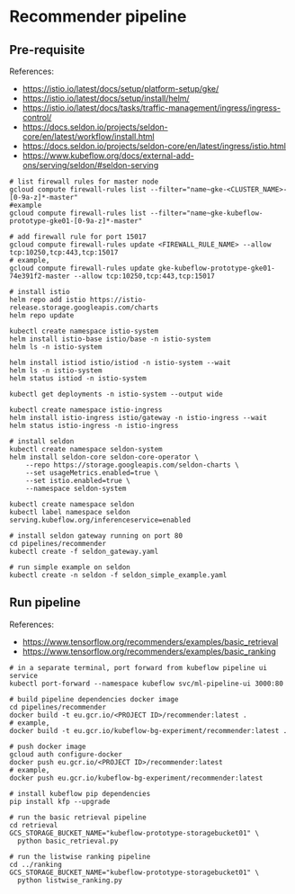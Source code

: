 # Recommender pipeline


## Pre-requisite
References:
- https://istio.io/latest/docs/setup/platform-setup/gke/
- https://istio.io/latest/docs/setup/install/helm/
- https://istio.io/latest/docs/tasks/traffic-management/ingress/ingress-control/
- https://docs.seldon.io/projects/seldon-core/en/latest/workflow/install.html
- https://docs.seldon.io/projects/seldon-core/en/latest/ingress/istio.html
- https://www.kubeflow.org/docs/external-add-ons/serving/seldon/#seldon-serving
```shell
# list firewall rules for master node
gcloud compute firewall-rules list --filter="name~gke-<CLUSTER_NAME>-[0-9a-z]*-master"
#example
gcloud compute firewall-rules list --filter="name~gke-kubeflow-prototype-gke01-[0-9a-z]*-master"

# add firewall rule for port 15017
gcloud compute firewall-rules update <FIREWALL_RULE_NAME> --allow tcp:10250,tcp:443,tcp:15017
# example,
gcloud compute firewall-rules update gke-kubeflow-prototype-gke01-74e391f2-master --allow tcp:10250,tcp:443,tcp:15017

# install istio
helm repo add istio https://istio-release.storage.googleapis.com/charts
helm repo update

kubectl create namespace istio-system
helm install istio-base istio/base -n istio-system
helm ls -n istio-system

helm install istiod istio/istiod -n istio-system --wait
helm ls -n istio-system
helm status istiod -n istio-system

kubectl get deployments -n istio-system --output wide

kubectl create namespace istio-ingress
helm install istio-ingress istio/gateway -n istio-ingress --wait
helm status istio-ingress -n istio-ingress

# install seldon
kubectl create namespace seldon-system
helm install seldon-core seldon-core-operator \
    --repo https://storage.googleapis.com/seldon-charts \
    --set usageMetrics.enabled=true \
    --set istio.enabled=true \
    --namespace seldon-system

kubectl create namespace seldon
kubectl label namespace seldon serving.kubeflow.org/inferenceservice=enabled

# install seldon gateway running on port 80
cd pipelines/recommender
kubectl create -f seldon_gateway.yaml

# run simple example on seldon
kubectl create -n seldon -f seldon_simple_example.yaml
```


## Run pipeline
References:
- https://www.tensorflow.org/recommenders/examples/basic_retrieval
- https://www.tensorflow.org/recommenders/examples/basic_ranking
```shell
# in a separate terminal, port forward from kubeflow pipeline ui service
kubectl port-forward --namespace kubeflow svc/ml-pipeline-ui 3000:80

# build pipeline dependencies docker image
cd pipelines/recommender
docker build -t eu.gcr.io/<PROJECT ID>/recommender:latest .
# example,
docker build -t eu.gcr.io/kubeflow-bg-experiment/recommender:latest .

# push docker image
gcloud auth configure-docker
docker push eu.gcr.io/<PROJECT ID>/recommender:latest
# example,
docker push eu.gcr.io/kubeflow-bg-experiment/recommender:latest

# install kubeflow pip dependencies
pip install kfp --upgrade

# run the basic retrieval pipeline
cd retrieval
GCS_STORAGE_BUCKET_NAME="kubeflow-prototype-storagebucket01" \
  python basic_retrieval.py

# run the listwise ranking pipeline
cd ../ranking
GCS_STORAGE_BUCKET_NAME="kubeflow-prototype-storagebucket01" \
  python listwise_ranking.py
```
